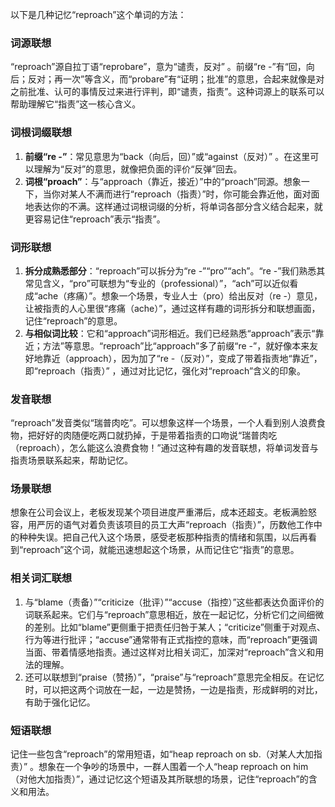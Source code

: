 以下是几种记忆“reproach”这个单词的方法：

### 词源联想
“reproach”源自拉丁语“reprobare”，意为“谴责，反对” 。前缀“re -”有“回，向后；反对；再一次”等含义，而“probare”有“证明；批准”的意思，合起来就像是对之前批准、认可的事情反过来进行评判，即“谴责，指责”。这种词源上的联系可以帮助理解它“指责”这一核心含义。

### 词根词缀联想
1. **前缀“re -”**：常见意思为“back（向后，回）”或“against（反对）” 。在这里可以理解为“反对”的意思，就像把负面的评价“反弹”回去。
2. **词根“proach”**：与“approach（靠近，接近）”中的“proach”同源。想象一下，当你对某人不满而进行“reproach（指责）”时，你可能会靠近他，面对面地表达你的不满。这样通过词根词缀的分析，将单词各部分含义结合起来，就更容易记住“reproach”表示“指责”。

### 词形联想
1. **拆分成熟悉部分**：“reproach”可以拆分为“re -”“pro”“ach”。“re -”我们熟悉其常见含义，“pro”可联想为“专业的（professional）”，“ach”可以近似看成“ache（疼痛）”。想象一个场景，专业人士（pro）给出反对（re -）意见，让被指责的人心里很“疼痛（ache）”，通过这样有趣的词形拆分和联想画面，记住“reproach”的意思。
2. **与相似词比较**：它和“approach”词形相近。我们已经熟悉“approach”表示“靠近；方法”等意思。“reproach”比“approach”多了前缀“re -”，就好像本来友好地靠近（approach），因为加了“re -（反对）”，变成了带着指责地“靠近”，即“reproach（指责）” ，通过对比记忆，强化对“reproach”含义的印象。

### 发音联想
“reproach”发音类似“瑞普肉吃”。可以想象这样一个场景，一个人看到别人浪费食物，把好好的肉随便吃两口就扔掉，于是带着指责的口吻说“瑞普肉吃（reproach），怎么能这么浪费食物！”通过这种有趣的发音联想，将单词发音与指责场景联系起来，帮助记忆。

### 场景联想
想象在公司会议上，老板发现某个项目进度严重滞后，成本还超支。老板满脸怒容，用严厉的语气对着负责该项目的员工大声“reproach（指责）”，历数他工作中的种种失误。把自己代入这个场景，感受老板那种指责的情绪和氛围，以后再看到“reproach”这个词，就能迅速想起这个场景，从而记住它“指责”的意思。

### 相关词汇联想
1. 与“blame（责备）”“criticize（批评）”“accuse（指控）”这些都表达负面评价的词联系起来。它们与“reproach”意思相近，放在一起记忆，分析它们之间细微的差别。比如“blame”更侧重于把责任归咎于某人；“criticize”侧重于对观点、行为等进行批评；“accuse”通常带有正式指控的意味，而“reproach”更强调当面、带着情感地指责。通过这样对比相关词汇，加深对“reproach”含义和用法的理解。
2. 还可以联想到“praise（赞扬）”，“praise”与“reproach”意思完全相反。在记忆时，可以把这两个词放在一起，一边是赞扬，一边是指责，形成鲜明的对比，有助于强化记忆。

### 短语联想
记住一些包含“reproach”的常用短语，如“heap reproach on sb.（对某人大加指责）” 。想象在一个争吵的场景中，一群人围着一个人“heap reproach on him（对他大加指责）”，通过记忆这个短语及其所联想的场景，记住“reproach”的含义和用法。 